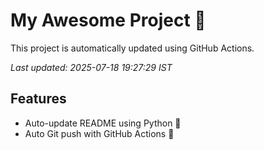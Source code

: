 # My Awesome Project 🚀

This project is automatically updated using GitHub Actions.

_Last updated: 2025-07-18 19:27:29 IST_

## Features
- Auto-update README using Python 🐍
- Auto Git push with GitHub Actions 🤖
